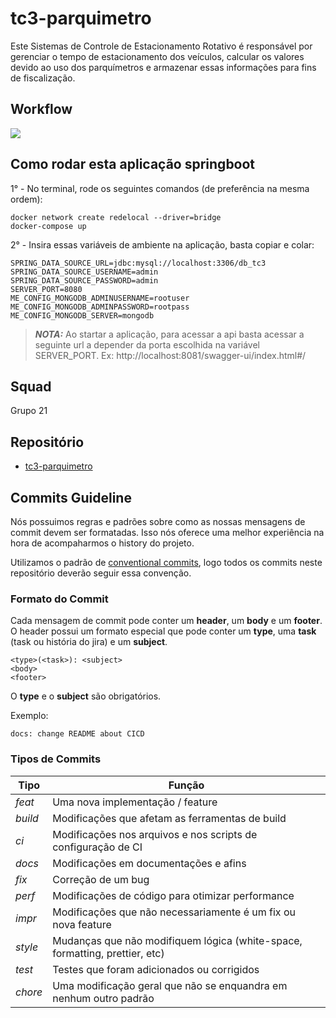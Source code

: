 # tc3-parquimetro

Este Sistemas de Controle de Estacionamento Rotativo é responsável por gerenciar o tempo de estacionamento dos veículos,
calcular os valores devido ao uso dos parquímetros e armazenar essas informações para fins de fiscalização.

## Workflow

![](fluxo_api_tc3-parquimetro.png)

## Como rodar esta aplicação springboot

1° - No terminal, rode os seguintes comandos (de preferência na mesma ordem):

```
docker network create redelocal --driver=bridge  
docker-compose up
```

2° - Insira essas variáveis de ambiente na aplicação, basta copiar e colar:

```
SPRING_DATA_SOURCE_URL=jdbc:mysql://localhost:3306/db_tc3
SPRING_DATA_SOURCE_USERNAME=admin
SPRING_DATA_SOURCE_PASSWORD=admin
SERVER_PORT=8080
ME_CONFIG_MONGODB_ADMINUSERNAME=rootuser
ME_CONFIG_MONGODB_ADMINPASSWORD=rootpass
ME_CONFIG_MONGODB_SERVER=mongodb
```

> **_NOTA:_**  Ao startar a aplicação, para acessar a api basta acessar a seguinte url a depender da porta escolhida
> na variável SERVER_PORT. Ex: http://localhost:8081/swagger-ui/index.html#/

## Squad
Grupo 21

## Repositório

- [tc3-parquimetro](https://github.com/paulohto/fiap-tc3)

## Commits Guideline

Nós possuimos regras e padrões sobre como as nossas mensagens de commit devem ser formatadas. Isso nós oferece uma
melhor experiência na hora de acompaharmos o history do projeto.

Utilizamos o padrão de [conventional commits](https://www.conventionalcommits.org/), logo todos os commits neste
repositório deverão seguir essa convenção.

### Formato do Commit

Cada mensagem de commit pode conter um **header**, um **body** e um **footer**. O header possui um formato especial
que pode conter um **type**, uma **task** (task ou história do jira) e um **subject**.

```
<type>(<task>): <subject>
<body>
<footer>
```

O **type** e o **subject** são obrigatórios.

Exemplo:

`docs: change README about CICD`

### Tipos de Commits

| Tipo    | Função                                                                      |
| ------- | --------------------------------------------------------------------------- |
| _feat_  | Uma nova implementação / feature                                            |
| _build_ | Modificações que afetam as ferramentas de build                             |
| _ci_    | Modificações nos arquivos e nos scripts de configuração de CI               |
| _docs_  | Modificações em documentações e afins                                       |
| _fix_   | Correção de um bug                                                          |
| _perf_  | Modificações de código para otimizar performance                            |
| _impr_  | Modificações que não necessariamente é um fix ou nova feature               |
| _style_ | Mudanças que não modifiquem lógica (white-space, formatting, prettier, etc) |
| _test_  | Testes que foram adicionados ou corrigidos                                  |
| _chore_ | Uma modificação geral que não se enquandra em nenhum outro padrão           |
